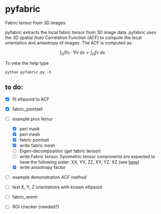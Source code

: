 # pyfabric
Fabric tensor from 3D images.

pyfabric extracts the local fabric tensor from 3D image data.
pyfabric uses the 3D spatial Auto Correlation Function (ACF) to compute the local orientation and anisotropy of images.
The ACF is computed as:

$$\int_\Omega \nabla u \cdot \nabla v~dx = \int_\Omega fv~dx$$


To view the help type
```
python pyfabric.py -h
```

## to do:
- [X] fit ellipsoid to ACF
- [X] fabric_pointset
- [ ] example prox femur
  - [X] peri mask
  - [X] peri mesh
  - [X] fabric pointset
  - [X] write fabric mesh
  - [ ] Eigen-decomposition (get fabric tensor)
  - [ ] write Fabric tensor. Symmetric tensor components are expected to have the following order: XX, YY, ZZ, XY, YZ, XZ (see [here](https://kitware.github.io/paraview-docs/latest/python/paraview.simple.TensorGlyph.html))
  - [X] write anisotropy factor
- [ ] example demonstration ACF method
- [ ] test X, Y, Z orientations with known ellipsoid
- [ ] fabric_worm
- [ ] ROI checker (needed?)


